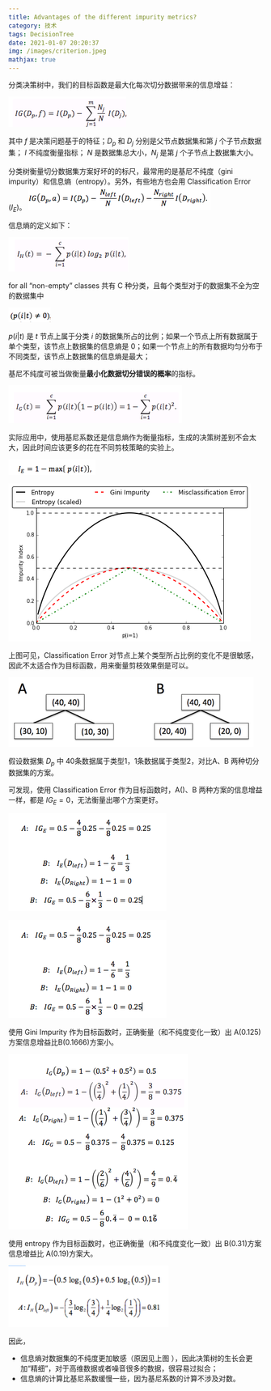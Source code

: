 ```yaml
---
title: Advantages of the different impurity metrics?
category: 技术
tags: DecisionTree
date: 2021-01-07 20:20:37
img: /images/criterion.jpeg
mathjax: true
---
```


分类决策树中，我们的目标函数是最大化每次切分数据带来的信息增益：

![](/images/information-gain-2021010701.png)

其中 $f$ 是决策问题基于的特征；$D_p$ 和 $D_j$ 分别是父节点数据集和第 $j$ 个子节点数据集； $I$ 不纯度衡量指标； $N$ 是数据集总大小，$N_j$ 是第 $j$ 个子节点上数据集大小。

分类树衡量切分数据集方案好坏的的标尺，最常用的是基尼不纯度（gini impurity）和信息熵（entropy）。另外，有些地方也会用 Classification Error ($I_E$)。
![](/images/information-gain-20210107.png)

信息熵的定义如下：

![](/images/entropy.202101071.png)


for all “non-empty” classes
共有 C 种分类，且每个类型对于的数据集不全为空的数据集中

![](/images/entropy.202101072.png)


$p(i|t)$ 是 $t$ 节点上属于分类 $i$ 的数据集所占的比例；如果一个节点上所有数据属于单个类型，该节点上数据集的信息熵是 0；如果一个节点上的所有数据均匀分布于不同类型，该节点上数据集的信息熵是最大；

基尼不纯度可被当做衡量**最小化数据切分错误的概率**的指标。


![](/images/gini-impurity.202001071.png)

实际应用中，使用基尼系数还是信息熵作为衡量指标，生成的决策树差别不会太大，因此时间应该更多的花在不同剪枝策略的实验上。

![](/images/error.202001071.png)

![](/images/overview-plot.20200107.png)

上图可见，Classification Error 对节点上某个类型所占比例的变化不是很敏感，因此不太适合作为目标函数，用来衡量剪枝效果倒是可以。

![](/images/split.20200107.png)

假设数据集 $D_p$ 中 40条数据属于类型1，1条数据属于类型2，对比A、B 两种切分数据集的方案。

可发现，使用 Classification Error 作为目标函数时，A()、B 两种方案的信息增益一样，都是 $IG_E = 0$，无法衡量出哪个方案更好。

![](/images/calc_1.png)

![](/images/calc_2.png)

使用 Gini Impurity 作为目标函数时，正确衡量（和不纯度变化一致）出 A(0.125)方案信息增益比B(0.1666)方案小。

![](/images/calc_3.png)

使用 entropy 作为目标函数时，也正确衡量（和不纯度变化一致）出 B(0.31)方案信息增益比 A(0.19)方案大。

![](/images/calc_5.png)

因此，
* 信息熵对数据集的不纯度更加敏感（原因见上图 ），因此决策树的生长会更加“精细”，对于高维数据或者噪音很多的数据，很容易过拟合；
* 信息熵的计算比基尼系数缓慢一些，因为基尼系数的计算不涉及对数。
